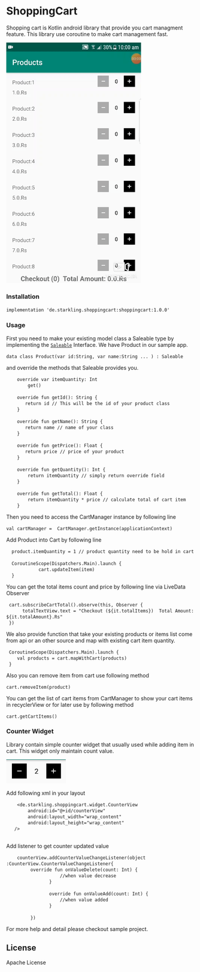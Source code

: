 # ShoppingCart

Shopping cart is Kotlin android library that provide you cart managment feature. This library use coroutine to make cart management fast.

![Demonstration of the shopping cart sample](ScreenShots/video.gif)

### Installation

``` implementation 'de.starkling.shoppingcart:shoppingcart:1.0.0' ```

### Usage

First you need to make your existing model class a Saleable type by implementing the [`Saleable`](https://github.com/zabi90/ShoppingCart/blob/master/shoppingcart/src/main/java/de/starkling/shoppingcart/models/Saleable.kt) Interface. We have Product in our sample app.

```
data class Product(var id:String, var name:String ... ) : Saleable 
```
and override the methods that Saleable provides you.

```
    override var itemQuantity: Int
        get()
      
    override fun getId(): String {
       return id // This will be the id of your product class
    }

    override fun getName(): String {
       return name // name of your class
    }

    override fun getPrice(): Float {
       return price // price of your product
    }

    override fun getQuantity(): Int {
        return itemQuantity // simply return override field
    }

    override fun getTotal(): Float {
        return itemQuantity * price // calculate total of cart item
    }
```


Then you need to access the CartManager instance by following line

```
val cartManager =  CartManager.getInstance(applicationContext)
```
Add Product into Cart by following line

```val product = Product("1","Egg",15)
  product.itemQuantity = 1 // product quantity need to be hold in cart 
  
  CoroutineScope(Dispatchers.Main).launch {
            cart.updateItem(item)
  }
```
You can get the total items count and price by following line via LiveData Observer

```
 cart.subscribeCartTotal().observe(this, Observer {
      totalTextView.text = "Checkout (${it.totalItems})  Total Amount: ${it.totalAmount}.Rs"
 })

```

We also provide function that take your existing products or items list come from api or an other source and map with existing cart item quantity.

```
 CoroutineScope(Dispatchers.Main).launch {
    val products = cart.mapWithCart(products)
 }        
```

Also you can remove item from cart use following method
```
cart.removeItem(product)
```

You can get the list of cart items from CartManager to show your cart items in recyclerView or for later use by following method

```
cart.getCartItems()
```
### Counter Widget
Library contain simple counter widget that usually used while adding item in cart. This widget only maintain count value.

![Demonstration of the shopping cart sample](ScreenShots/shot_one.png)

Add following xml in your layout
```
    <de.starkling.shoppingcart.widget.CounterView
        android:id="@+id/counterView"
        android:layout_width="wrap_content"
        android:layout_height="wrap_content"
   />
   
```
Add listener to get counter updated value

```
    counterView.addCounterValueChangeListener(object :CounterView.CounterValueChangeListener{
         override fun onValueDelete(count: Int) {
                    //when value decrease
                }

                override fun onValueAdd(count: Int) {
                    //when value added
                }
               
         })
```            
For more help and detail please checkout sample project. 

License
----

Apache License
